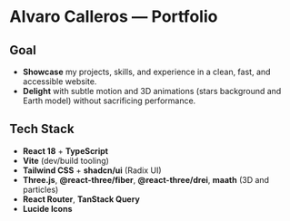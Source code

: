 # Alvaro Calleros — Portfolio

## Goal
- **Showcase** my projects, skills, and experience in a clean, fast, and accessible website.
- **Delight** with subtle motion and 3D animations (stars background and Earth model) without sacrificing performance.

## Tech Stack
- **React 18** + **TypeScript**
- **Vite** (dev/build tooling)
- **Tailwind CSS** + **shadcn/ui** (Radix UI)
- **Three.js**, **@react-three/fiber**, **@react-three/drei**, **maath** (3D and particles)
- **React Router**, **TanStack Query**
- **Lucide Icons**
